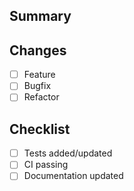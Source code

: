 ## Summary

## Changes

- [ ] Feature
- [ ] Bugfix
- [ ] Refactor

## Checklist
- [ ] Tests added/updated
- [ ] CI passing
- [ ] Documentation updated

